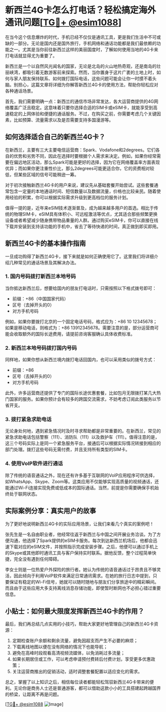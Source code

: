 # 新西兰4G卡怎么打电话？轻松搞定海外通讯问题[[TG💪+ @esim1088](https://t.me/s/esim1088)]

在当今这个信息爆炸的时代，手机已经不仅仅是通讯工具，更是我们生活中不可或缺的一部分。无论是国内还是国外旅行，手机网络和通话功能都是我们最依赖的功能之一。尤其是当你前往新西兰这样的美丽国度时，了解如何使用当地的4G卡来打电话就显得尤为重要了。

新西兰是一个以自然风光闻名的国家，无论是北岛的火山地热奇观，还是南岛的壮丽峡湾，都吸引着无数游客前来探索。然而，当你置身于这片广袤的土地上时，如何与家人朋友保持联系、如何拨打国际电话，这些问题可能会让你一时摸不着头脑。别担心，这篇文章将详细为你解答新西兰4G卡的使用方法，帮助你轻松应对各种通话场景。

首先，我们需要明确一点：新西兰的通信市场非常发达，各大运营商提供的4G网络覆盖广泛且稳定。这意味着只要你选择合适的SIM卡或eSIM卡，就能享受到高速稳定的上网体验和便捷的通话服务。不过，在购买之前，你需要考虑几个关键因素，比如预算、流量需求以及是否需要支持多国漫游等。

## 如何选择适合自己的新西兰4G卡？

在新西兰，主要有三大主要电信运营商：Spark、Vodafone和2degrees。它们各自的优势和劣势不同，因此在选择时要根据个人需求来决定。例如，如果你经常需要在偏远地区活动，那么Spark可能是更好的选择，因为它在网络覆盖率方面表现优异；而如果你更注重性价比，那么2degrees可能更适合你，它的资费相对较低，但某些区域的信号可能稍逊一筹。

对于初次接触新西兰4G卡的用户来说，建议先从基础套餐开始尝试。这些套餐通常包含一定量的本地通话时间、短信数量以及数据流量，价格也比较亲民。随着使用经验的积累，你可以根据实际需求升级到更高档位的服务计划。

值得一提的是，近年来eSIM技术逐渐普及，成为越来越多用户的首选。相比于传统的物理SIM卡，eSIM具有体积小、可远程激活等优点，尤其适合那些频繁更换设备或者希望减少随身携带物品重量的人群。通过购买eSIM卡，你可以直接在线下载并安装到支持该功能的手机中，省去了等待快递的时间，真正做到即买即用。

## 新西兰4G卡的基本操作指南

一旦成功购得了新西兰4G卡，接下来就是如何正确使用它了。这里我们将详细介绍几种常见的通话场景及其解决办法。

### 1. 国内号码拨打新西兰本地号码

当你抵达新西兰后，想要给国内的朋友打电话时，只需按照以下格式拨号即可：
- 前缀：+86（中国国家代码）
- 区号（去掉开头的0）
- 对方手机号码

例如，如果你要拨打北京的一个固定电话号码，格式应为：+86 10 12345678；如果是移动电话，则格式为：+86 13912345678。需要注意的是，部分运营商可能会收取额外的国际长途费用，请提前咨询客服确认具体收费标准。

### 2. 新西兰本地号码拨打国内号码

同样地，如果你想从新西兰境内拨打电话回国内，也可以采用类似的拨号方式：
- 前缀：+86
- 区号（去掉开头的0）
- 对方手机号码

此外，许多运营商还提供了专门的国际长途优惠套餐，比如包月无限拨打某几大热门国家的服务。如果你预计会有较多的跨国交流需求，不妨考虑订阅此类服务以节省开支。

### 3. 拨打紧急求助电话

无论身处何地，遇到紧急情况时及时寻求帮助都是非常重要的。在新西兰，常见的紧急求助电话包括警察（111）、消防队（111）以及救护车（111）。值得注意的是，这三个号码实际上是同一个紧急服务平台，接通后可以根据实际情况转接到相应的部门处理。拨打这些号码无需付费，并且支持所有类型的SIM卡。

### 4. 使用VoIP软件进行通话

除了传统的语音通话之外，现在还有许多基于互联网的VoIP应用程序可供选择，如WhatsApp、Skype、Zoom等。这类应用不仅能够实现高质量的视频通话，还能通过Wi-Fi连接实现免费或低成本的国际通话。当然，前提是你需要确保手机始终处于联网状态。

## 实际案例分享：真实用户的故事

为了更好地说明新西兰4G卡的实际应用场景，让我们来看几个真实的案例吧！

张先生是一名自由职业者，他经常往返于新西兰与中国之间开展业务洽谈。为了方便沟通，他选择了Spark提供的eSIM卡服务。每次到达新西兰机场后，他都会迅速下载对应的eSIM文件，并按照指示完成安装步骤。之后，他便可以通过手机上的Skype或其他即时通讯工具与客户保持实时联系。据他反馈，整个过程简单快捷，完全没有遇到任何障碍。

李女士则是一位热爱户外探险的旅行者。她认为传统的语音通话过于昂贵且不够灵活，因此倾向于利用VoIP软件来满足日常通讯需求。在她的旅行日志中提到，只要保证有稳定的Wi-Fi信号，她就可以随时随地与朋友们分享旅途中的精彩瞬间。而且由于这些应用大多支持离线消息存储功能，即使暂时断网也不必担心错过重要信息。

## 小贴士：如何最大限度发挥新西兰4G卡的作用？

最后，我们再总结几点实用的小技巧，帮助大家更好地管理自己的新西兰4G卡资源：

1. 定期检查账户余额和剩余流量，避免因超支而产生不必要的麻烦；
2. 下载离线地图以便在没有网络的情况下也能导航；
3. 避免在高峰时段观看高清视频流媒体，以免消耗过多流量；
4. 如果长期居住或工作，可以考虑申请预付费转后付费计划，享受更多优惠政策；
5. 关注运营商推出的促销活动，适时调整套餐配置以适应变化的需求。

总之，掌握了以上知识之后，相信每位读者都能轻松驾驭新西兰4G卡带来的便利。无论你是商务人士还是普通游客，都可以借助这款小小的工具搭建起跨越国界的桥梁，让距离不再是问题。

[[TG💪+ @esim1088](https://t.me/s/esim1088) ![Image](https://i.postimg.cc/4NQfJmqS/Snipaste-2025-05-13-00-14-12.png)]